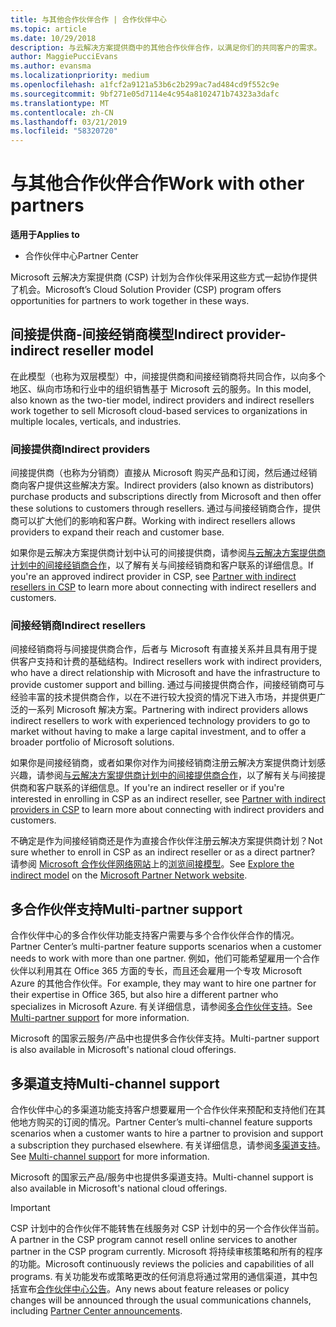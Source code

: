```yaml
---
title: 与其他合作伙伴合作 | 合作伙伴中心
ms.topic: article
ms.date: 10/29/2018
description: 与云解决方案提供商中的其他合作伙伴合作，以满足你们的共同客户的需求。
author: MaggiePucciEvans
ms.author: evansma
ms.localizationpriority: medium
ms.openlocfilehash: a1fcf2a9121a53b6c2b299ac7ad484cd9f552c9e
ms.sourcegitcommit: 9bf271e05d7114e4c954a8102471b74323a3dafc
ms.translationtype: MT
ms.contentlocale: zh-CN
ms.lasthandoff: 03/21/2019
ms.locfileid: "58320720"
---
```

# <a name="work-with-other-partners"></a><span data-ttu-id="254fd-103">与其他合作伙伴合作</span><span class="sxs-lookup"><span data-stu-id="254fd-103">Work with other partners</span></span>

<span data-ttu-id="254fd-104">**适用于**</span><span class="sxs-lookup"><span data-stu-id="254fd-104">**Applies to**</span></span>

-  <span data-ttu-id="254fd-105">合作伙伴中心</span><span class="sxs-lookup"><span data-stu-id="254fd-105">Partner Center</span></span>

<span data-ttu-id="254fd-106">Microsoft 云解决方案提供商 (CSP) 计划为合作伙伴采用这些方式一起协作提供了机会。</span><span class="sxs-lookup"><span data-stu-id="254fd-106">Microsoft’s Cloud Solution Provider (CSP) program offers opportunities for partners to work together in these ways.</span></span>

## <a name="indirect-provider-indirect-reseller-model"></a><span data-ttu-id="254fd-107">间接提供商-间接经销商模型</span><span class="sxs-lookup"><span data-stu-id="254fd-107">Indirect provider-indirect reseller model</span></span>

<span data-ttu-id="254fd-108">在此模型（也称为双层模型）中，间接提供商和间接经销商将共同合作，以向多个地区、纵向市场和行业中的组织销售基于 Microsoft 云的服务。</span><span class="sxs-lookup"><span data-stu-id="254fd-108">In this model, also known as the two-tier model, indirect providers and indirect resellers work together to sell Microsoft cloud-based services to organizations in multiple locales, verticals, and industries.</span></span> 

### <a name="indirect-providers"></a><span data-ttu-id="254fd-109">间接提供商</span><span class="sxs-lookup"><span data-stu-id="254fd-109">Indirect providers</span></span>

<span data-ttu-id="254fd-110">间接提供商（也称为分销商）直接从 Microsoft 购买产品和订阅，然后通过经销商向客户提供这些解决方案。</span><span class="sxs-lookup"><span data-stu-id="254fd-110">Indirect providers (also known as distributors) purchase products and subscriptions directly from Microsoft and then offer these solutions to customers through resellers.</span></span> <span data-ttu-id="254fd-111">通过与间接经销商合作，提供商可以扩大他们的影响和客户群。</span><span class="sxs-lookup"><span data-stu-id="254fd-111">Working with indirect resellers allows providers to expand their reach and customer base.</span></span> 

<span data-ttu-id="254fd-112">如果你是云解决方案提供商计划中认可的间接提供商，请参阅[与云解决方案提供商计划中的间接经销商合作](indirect-provider-tasks-in-partner-center.md)，以了解有关与间接经销商和客户联系的详细信息。</span><span class="sxs-lookup"><span data-stu-id="254fd-112">If you're an approved indirect provider in CSP, see [Partner with indirect resellers in CSP](indirect-provider-tasks-in-partner-center.md) to learn more about connecting with indirect resellers and customers.</span></span> 

### <a name="indirect-resellers"></a><span data-ttu-id="254fd-113">间接经销商</span><span class="sxs-lookup"><span data-stu-id="254fd-113">Indirect resellers</span></span> 

<span data-ttu-id="254fd-114">间接经销商将与间接提供商合作，后者与 Microsoft 有直接关系并且具有用于提供客户支持和计费的基础结构。</span><span class="sxs-lookup"><span data-stu-id="254fd-114">Indirect resellers work with indirect providers, who have a direct relationship with Microsoft and have the infrastructure to provide customer support and billing.</span></span> <span data-ttu-id="254fd-115">通过与间接提供商合作，间接经销商可与经验丰富的技术提供商合作，以在不进行较大投资的情况下进入市场，并提供更广泛的一系列 Microsoft 解决方案。</span><span class="sxs-lookup"><span data-stu-id="254fd-115">Partnering with indirect providers allows indirect resellers to work with experienced technology providers to go to market without having to make a large capital investment, and to offer a broader portfolio of Microsoft solutions.</span></span> 

<span data-ttu-id="254fd-116">如果你是间接经销商，或者如果你对作为间接经销商注册云解决方案提供商计划感兴趣，请参阅[与云解决方案提供商计划中的间接提供商合作](indirect-reseller-tasks-in-partner-center.md)，以了解有关与间接提供商和客户联系的详细信息。</span><span class="sxs-lookup"><span data-stu-id="254fd-116">If you're an indirect reseller or if you're interested in enrolling in CSP as an indirect reseller, see [Partner with indirect providers in CSP](indirect-reseller-tasks-in-partner-center.md) to learn more about connecting with indirect providers and customers.</span></span>

<span data-ttu-id="254fd-117">不确定是作为间接经销商还是作为直接合作伙伴注册云解决方案提供商计划？</span><span class="sxs-lookup"><span data-stu-id="254fd-117">Not sure whether to enroll in CSP as an indirect reseller or as a direct partner?</span></span> <span data-ttu-id="254fd-118">请参阅 [Microsoft 合作伙伴网络网站](https://partner.microsoft.com)上的[浏览间接模型](https://partner.microsoft.com/cloud-solution-provider/indirect)。</span><span class="sxs-lookup"><span data-stu-id="254fd-118">See [Explore the indirect model](https://partner.microsoft.com/cloud-solution-provider/indirect) on the [Microsoft Partner Network website](https://partner.microsoft.com).</span></span>   

## <a name="multi-partner-support"></a><span data-ttu-id="254fd-119">多合作伙伴支持</span><span class="sxs-lookup"><span data-stu-id="254fd-119">Multi-partner support</span></span>

<span data-ttu-id="254fd-120">合作伙伴中心的多合作伙伴功能支持客户需要与多个合作伙伴合作的情况。</span><span class="sxs-lookup"><span data-stu-id="254fd-120">Partner Center’s multi-partner feature supports scenarios when a customer needs to work with more than one partner.</span></span> <span data-ttu-id="254fd-121">例如，他们可能希望雇用一个合作伙伴以利用其在 Office 365 方面的专长，而且还会雇用一个专攻 Microsoft Azure 的其他合作伙伴。</span><span class="sxs-lookup"><span data-stu-id="254fd-121">For example, they may want to hire one partner for their expertise in Office 365, but also hire a different partner who specializes in Microsoft Azure.</span></span> <span data-ttu-id="254fd-122">有关详细信息，请参阅[多合作伙伴支持](multipartner.md)。</span><span class="sxs-lookup"><span data-stu-id="254fd-122">See [Multi-partner support](multipartner.md) for more information.</span></span>

<span data-ttu-id="254fd-123">Microsoft 的国家云服务/产品中也提供多合作伙伴支持。</span><span class="sxs-lookup"><span data-stu-id="254fd-123">Multi-partner support is also available in Microsoft's national cloud offerings.</span></span> 

## <a name="multi-channel-support"></a><span data-ttu-id="254fd-124">多渠道支持</span><span class="sxs-lookup"><span data-stu-id="254fd-124">Multi-channel support</span></span>

<span data-ttu-id="254fd-125">合作伙伴中心的多渠道功能支持客户想要雇用一个合作伙伴来预配和支持他们在其他地方购买的订阅的情况。</span><span class="sxs-lookup"><span data-stu-id="254fd-125">Partner Center’s multi-channel feature supports scenarios when a customer wants to hire a partner to provision and support a subscription they purchased elsewhere.</span></span> <span data-ttu-id="254fd-126">有关详细信息，请参阅[多渠道支持](multichannel.md)。</span><span class="sxs-lookup"><span data-stu-id="254fd-126">See [Multi-channel support](multichannel.md) for more information.</span></span>

<span data-ttu-id="254fd-127">Microsoft 的国家云产品/服务中也提供多渠道支持。</span><span class="sxs-lookup"><span data-stu-id="254fd-127">Multi-channel support is also available in Microsoft's national cloud offerings.</span></span>

> [!IMPORTANT]  
> <span data-ttu-id="254fd-128">CSP 计划中的合作伙伴不能转售在线服务对 CSP 计划中的另一个合作伙伴当前。</span><span class="sxs-lookup"><span data-stu-id="254fd-128">A partner in the CSP program cannot resell online services to another partner in the CSP program currently.</span></span> <span data-ttu-id="254fd-129">Microsoft 将持续审核策略和所有的程序的功能。</span><span class="sxs-lookup"><span data-stu-id="254fd-129">Microsoft continuously reviews the policies and capabilities of all programs.</span></span> <span data-ttu-id="254fd-130">有关功能发布或策略更改的任何消息将通过常用的通信渠道，其中包括宣布[合作伙伴中心公告](https://partner.microsoft.com/en-us/pcv/announcements)。</span><span class="sxs-lookup"><span data-stu-id="254fd-130">Any news about feature releases or policy changes will be announced through the usual communications channels, including [Partner Center announcements](https://partner.microsoft.com/en-us/pcv/announcements).</span></span>